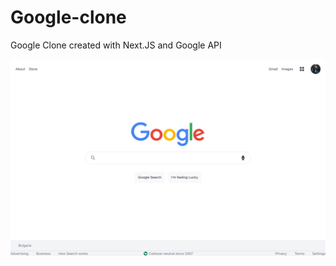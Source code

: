 # Google-clone
Google Clone created with Next.JS and Google API

<img src="https://github.com/MartsTech/google-clone/blob/main/public/app.png" />
